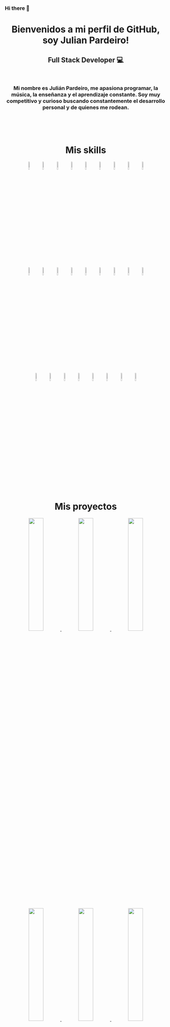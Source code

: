 ### Hi there 👋

<!--
**Arroxhack/Arroxhack** is a ✨ _special_ ✨ repository because its `README.md` (this file) appears on your GitHub profile.

Here are some ideas to get you started:

- 🔭 I’m currently working on ...
- 🌱 I’m currently learning ...
- 👯 I’m looking to collaborate on ...
- 🤔 I’m looking for help with ...
- 💬 Ask me about ...
- 📫 How to reach me: ...
- 😄 Pronouns: ...
- ⚡ Fun fact: ...
-->

<h1 align='center'>Bienvenidos a mi perfil de GitHub, soy Julian Pardeiro!</h1>

<h2 align="center">Full Stack Developer 💻</h2>
<br>
<h3 align="center">Mi nombre es Julián Pardeiro, me apasiona programar, la música, la enseñanza y el aprendizaje constante.
Soy muy competitivo y curioso buscando constantemente el desarrollo personal y de quienes me rodean.</h3><br>
<br>
<br>

<h1 align="center">Mis skills</h1>
<p align="center">
<img width="8%" src="https://cdn.jsdelivr.net/gh/devicons/devicon/icons/html5/html5-original-wordmark.svg" alt='David Barrios' />
<img width="8%" src="https://cdn.jsdelivr.net/gh/devicons/devicon/icons/css3/css3-original-wordmark.svg" alt='David Barrios' />
<img width="8%" src="https://cdn.jsdelivr.net/gh/devicons/devicon/icons/javascript/javascript-original.svg" alt='David Barrios' />
<img width="8%" src="https://cdn.jsdelivr.net/gh/devicons/devicon/icons/tailwindcss/tailwindcss-original-wordmark.svg" alt='David Barrios' />
<img width="8%" src="https://cdn.jsdelivr.net/gh/devicons/devicon/icons/bootstrap/bootstrap-original-wordmark.svg" alt='David Barrios' />
<img width="8%" src="https://cdn.jsdelivr.net/gh/devicons/devicon/icons/sass/sass-original.svg" alt='David Barrios' />
<img width="8%" src="https://cdn.jsdelivr.net/gh/devicons/devicon/icons/less/less-plain-wordmark.svg" alt='David Barrios' />
<img width="8%" src="https://cdn.jsdelivr.net/gh/devicons/devicon/icons/react/react-original-wordmark.svg" alt='David Barrios' />
<img width="8%" src="https://cdn.jsdelivr.net/gh/devicons/devicon/icons/redux/redux-original.svg" alt='David Barrios' />
  <br><br>
 <img width="8%" src="https://cdn.jsdelivr.net/gh/devicons/devicon/icons/typescript/typescript-original.svg" alt='David Barrios' />
<img width="8%" src="https://cdn.jsdelivr.net/gh/devicons/devicon/icons/express/express-original-wordmark.svg" alt='David Barrios' />
<img width="8%" src="https://cdn.jsdelivr.net/gh/devicons/devicon/icons/postgresql/postgresql-original-wordmark.svg" alt='David Barrios' />
<img width="8%" src="https://cdn.jsdelivr.net/gh/devicons/devicon/icons/sqlite/sqlite-original-wordmark.svg" alt='David Barrios' />
<img width="8%" src="https://cdn.jsdelivr.net/gh/devicons/devicon/icons/mysql/mysql-original-wordmark.svg" alt='David Barrios' />
<img width="8%" src="https://cdn.jsdelivr.net/gh/devicons/devicon/icons/sequelize/sequelize-original-wordmark.svg" alt='David Barrios' />
<img width="8%" src="https://cdn.jsdelivr.net/gh/devicons/devicon/icons/git/git-original-wordmark.svg" alt='David Barrios' />
<img width="8%" src="https://cdn.jsdelivr.net/gh/devicons/devicon/icons/nodejs/nodejs-original-wordmark.svg" alt='David Barrios' />
<img width="8%" src="https://cdn.jsdelivr.net/gh/devicons/devicon/icons/babel/babel-original.svg" alt='David Barrios' />
  <br><br>
<img width="8%" src="https://cdn.jsdelivr.net/gh/devicons/devicon/icons/gulp/gulp-plain.svg" alt='David Barrios' />
<img width="8%" src="https://cdn.jsdelivr.net/gh/devicons/devicon/icons/jquery/jquery-original-wordmark.svg" alt='David Barrios' />
<img width="8%" src="https://cdn.jsdelivr.net/gh/devicons/devicon/icons/linux/linux-original.svg" alt='David Barrios' />
<img width="8%" src="https://cdn.jsdelivr.net/gh/devicons/devicon/icons/figma/figma-original.svg" alt='David Barrios' />
<img width="8%" src="https://cdn.jsdelivr.net/gh/devicons/devicon/icons/firebase/firebase-plain-wordmark.svg" alt='David Barrios' />
<img width="8%" src="https://cdn.jsdelivr.net/gh/devicons/devicon/icons/filezilla/filezilla-plain-wordmark.svg" alt='David Barrios' />
<img width="8%" src="https://cdn.jsdelivr.net/gh/devicons/devicon/icons/wordpress/wordpress-original.svg" alt='David Barrios' />
<img width="8%" src="https://cdn.jsdelivr.net/gh/devicons/devicon/icons/woocommerce/woocommerce-original-wordmark.svg" alt='David Barrios' />

</p>
<br>
<br>

 <h1 align="center">Mis proyectos</h1>
 
<p align='center'>
<a href="https://freelancer-db.netlify.app/">
 <img width="30%" src="./images/FREELANCE.jpg"/>
 </a>
 <a href="https://blogcafe-db.netlify.app/">
 <img width="30%" src="./images/CAFE.jpg"/>
 </a>
 <a href="https://frontedstore-db.netlify.app/">
 <img width="30%" src="./images/STORE.jpg"/>
 </a>
 </p>

<br>

<p align='center'>
<a href="https://dabarrio-todo-app.netlify.app/">
 <img width="30%" src="./images/todoApp.jpg"/>
 </a>
<a href="https://dabarrio-pi-dogs.vercel.app/">
 <img width="30%" src="./images/dabarrio-PI.jpg"/>
 </a>
<a href="https://pg-rgb-store-three.vercel.app/">
 <img width="30%" src="./images/PF.jpg"/>
 </a>
</p>

<br>
 <h1 align="center">Contacto</h1>
<p align="center">
<a href="https://www.linkedin.com/in/david-barrios-fullstack/">
<img width="5%" src="https://cdn.jsdelivr.net/gh/devicons/devicon/icons/linkedin/linkedin-original.svg" alt='David Barrios'/>
</a>
<a href="mailto:dev.dabarrio@gmail.com">
<img width="5%" src="https://cdn-icons-png.flaticon.com/512/281/281769.png" alt='David Barrios'/>
</a>
</p>
